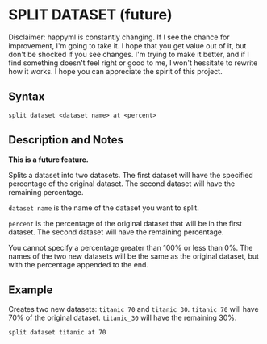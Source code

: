 # SPLIT DATASET (future)

Disclaimer: happyml is constantly changing. If I see the chance for improvement, I'm going to take it. I hope that you get value out of it, 
but don't be shocked if you see changes. I'm trying to make it better, and if I find something doesn't feel right or good to me, I won't hessitate
to rewrite how it works. I hope you can appreciate the spirit of this project.

## Syntax

```happyml
split dataset <dataset name> at <percent>
```

## Description and Notes
**This is a future feature.**

Splits a dataset into two datasets. The first dataset will have the specified percentage of the original dataset. The second dataset will have the remaining percentage.

`dataset name` is the name of the dataset you want to split.

`percent` is the percentage of the original dataset that will be in the first dataset. The second dataset will have the remaining percentage.

You cannot specify a percentage greater than 100% or less than 0%. The names of the two new datasets will be the same as the original dataset, but with the percentage appended to the end.

## Example

Creates two new datasets: `titanic_70` and `titanic_30`. `titanic_70` will have 70% of the original dataset. `titanic_30` will have the remaining 30%.
```happyml
split dataset titanic at 70
```
